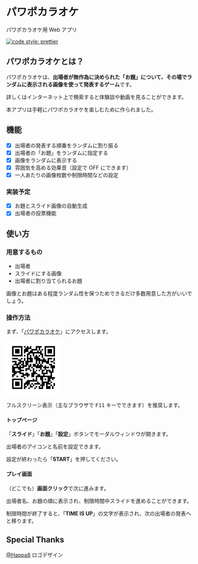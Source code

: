 # パワポカラオケ

パワポカラオケ用 Web アプリ

[![code style: prettier](https://img.shields.io/badge/code_style-prettier-ff69b4.svg?style=flat-square)](https://github.com/prettier/prettier)

## パワポカラオケとは？

パワポカラオケは、**出場者が無作為に決められた「お題」について、その場でランダムに表示される画像を使って発表するゲーム**です。

詳しくはインターネット上で検索すると体験談や動画を見ることができます。

本アプリは手軽にパワポカラオケを楽しむために作られました。

## 機能

* [x] 出場者の発表する順番をランダムに割り振る
* [x] 出場者の「お題」をランダムに指定する
* [x] 画像をランダムに表示する
* [x] 雰囲気を高める効果音（設定で OFF にできます）
* [x] 一人あたりの画像枚数や制限時間などの設定

### 実装予定

* [x] お題とスライド画像の自動生成
* [x] 出場者の投票機能

## 使い方

### 用意するもの

* 出場者
* スライドにする画像
* 出場者に割り当てられるお題

画像とお題はある程度ランダム性を保つためできるだけ多数用意した方がいいでしょう。

### 操作方法

まず、「[パワポカラオケ](https://ygkn.github.io/powerpokaraoke/)」にアクセスします。

![QRコード](url_qr.png)

フルスクリーン表示（主なブラウザで <kbd><kbd>F11</kbd></kbd> キーでできます）を推奨します。

#### トップページ

「**スライド**」「**お題**」「**設定**」ボタンでモーダルウィンドウが開きます。

出場者のアイコンと名前を設定できます。

設定が終わったら「**START**」を押してください。

#### プレイ画面

（どこでも）**画面クリック**で次に進みます。

出場者名、お題の順に表示され、制限時間中スライドを進めることができます。

制限時間が終了すると、「**TIME IS UP**」の文字が表示され、次の出場者の発表へと移ります。

## Special Thanks

[@Happa8](https://github.com/Happa8) ロゴデザイン
